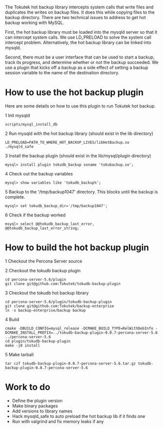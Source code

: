 The Tokutek hot backup library intercepts system calls that write files and duplicates the writes on backup files. It does this while copying files to the backup directory.  There are two technical issues to address to get hot backup working with MySQL.

First, the hot backup library must be loaded into the mysqld server so that it can intercept system calls.  We use LD_PRELOAD to solve the system call intercept problem.  Alternatively, the hot backup library can be linked into mysqld.

Second, there must be a user interface that can be used to start a backup, track its progress, and determine whether or not the backup succeeded.  We use a plugin that kicks off a backup as a side effect of setting a backup session variable to the name of the destination directory.

# How to use the hot backup plugin

Here are some details on how to use this plugin to run Tokutek hot backup.

1 Init mysqld
```
scripts/mysql_install_db
```

2 Run mysqld with the hot backup library (should exist in the lib directory)
```
LD_PRELOAD=PATH_TO_WHERE_HOT_BACKUP_LIVES/libHotBackup.so ./mysqld_safe
```

3 Install the backup plugin (should exist in the lib/mysql/plugin directory)
```
mysql> install plugin tokudb_backup soname 'tokubackup.so';
````

4 Check out the backup variables
```
mysql> show variables like 'tokudb_backup%';
```

5 Backup to the '/tmp/backup1047' directory.  This blocks until the backup is complete.
```
mysql> set tokudb_backup_dir='/tmp/backup1047';
```

6 Check if the backup worked
```
msyql> select @@tokudb_backup_last_error, @@tokudb_backup_last_error_string;
```

# How to build the hot backup plugin

1 Checkout the Percona Server source

2 Checkout the tokudb backup plugin
```
cd percona-server-5.6/plugin
git clone git@github.com:Tokutek/tokudb-backup-plugin
```

3 Checkout the tokudb hot backup library
```
cd percona-server-5.6/plugin/tokudb-backup-plugin
git clone git@github.com:Tokutek/backup-enterprise
ln -s backup-enterprise/backup backup
```

4 Build
```
cmake -DBUILD_CONFIG=mysql_release -DCMAKE_BUILD_TYPE=RelWithDebInfo -DCMAKE_INSTALL_PREFIX=../tokudb-backup-plugin-0.0.7-percona-server-5.6 ../percona-server-5.6
cd plugin/tokudb-backup-plugin
make -j8 install
```

5 Make tarball
```
tar czf tokudb-backup-plugin-0.0.7-percona-server-5.6.tar.gz tokudb-backup-plugin-0.0.7-percona-server-5.6
```

# Work to do
- Define the plugin version
- Make binary packages
- Add versions to library names
- Hack mysqld_safe to auto preload the hot backup lib if it finds one
- Run with valgrind and fix memory leaks if any